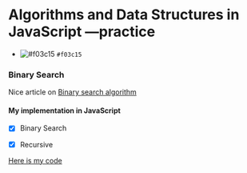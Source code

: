 # Algorithms and Data Structures in JavaScript &mdash;practice

- ![#f03c15](https://placehold.it/15/f03c15/000000?text=+) `#f03c15`

### Binary Search

Nice article on [Binary search algorithm](https://en.wikipedia.org/wiki/Binary_search_algorithm)

#### My implementation in JavaScript

- [x] Binary Search

- [x] Recursive

[Here is my code](https://github.com/wehelie/JSAlgDos/blob/master/binarysearch/binarysearch.js)


